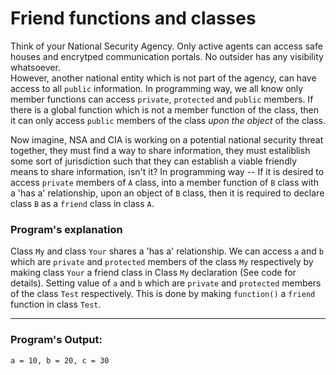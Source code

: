 # Friend functions and classes

Think of your National Security Agency. Only active agents can access safe houses and encrytped communication portals. No outsider has any visibility whatsoever.  
However, another national entity which is not part of the agency, can have access to all `public` information.
In programming way, we all know only member functions can access `private`, `protected` and `public` members. If there is a global function which is not a member function of the class, then it can only access `public` members of the class _upon the object_ of the class.

Now imagine, NSA and CIA is working on a potential national security threat together, they must find a way to share information, they must estaliblish some sort of jurisdiction such that they can establish a viable friendly means to share information, isn't it? 
In programming way -- If it is desired to access `private` members of `A` class, into a member function of `B` class with a 'has a' relationship, upon an object of `B` class, then it is required to declare class `B` as a `friend` class in class `A`.

### Program's explanation

Class `My` and class `Your` shares a 'has a' relationship. We can access `a` and `b` which are `private` and `protected` members of the class `My` respectively by making class `Your` a friend class in Class `My` declaration (See code for details).
Setting value of `a` and `b` which are `private` and `protected` members of the class `Test` respectively. This is done by making `function()` a `friend` function in class `Test`.

***
### Program's Output:

    a = 10, b = 20, c = 30
